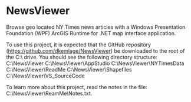 # NewsViewer
Browse geo located NY Times news articles with a Windows Presentation Foundation (WPF) ArcGIS Runtime for .NET map interface application.

To use this project, it is expected that the GitHub repository (https://github.com/dkemlage/NewsViewer) be downloaded to the root of the C:\ drive. You should see the following directory structure:
C:\NewsViewer
C:\NewsViewer\AppStudio
C:\NewsViewer\NYTimesData
C:\NewsViewer\ReadMe
C:\NewsViewer\Shapefiles
C:\NewsViewer\VS_SourceCode

To learn more about this project, read the notes in the file: C:\NewsViewer\ReamMe\Notes.txt.